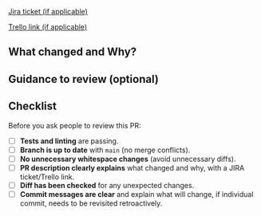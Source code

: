 [Jira ticket (if applicable)](https://www.atlassian.com/software/jira)

[Trello link (if applicable)](https://trello.com)

## What changed and Why?

<!-- EXAMPLE, fill this in

I have added/removed/altered:

- [ ] Added foo in bar
- [ ] Removed baz

I am doing this because:

-
-
-

-->

## Guidance to review (optional)

<!-- Provide any useful context for the reviewer:
- Key areas to focus on in the review
- Any known issues or limitations
- Dependencies or related changes to consider
-->

## Checklist

Before you ask people to review this PR:

- [ ] **Tests and linting** are passing.
- [ ] **Branch is up to date** with `main` (no merge conflicts).
- [ ] **No unnecessary whitespace changes** (avoid unnecessary diffs).
- [ ] **PR description clearly explains** what changed and why, with a JIRA ticket/Trello link.
- [ ] **Diff has been checked** for any unexpected changes.
- [ ] **Commit messages are clear** and explain what will change, if individual commit, needs to be revisited retroactively.
